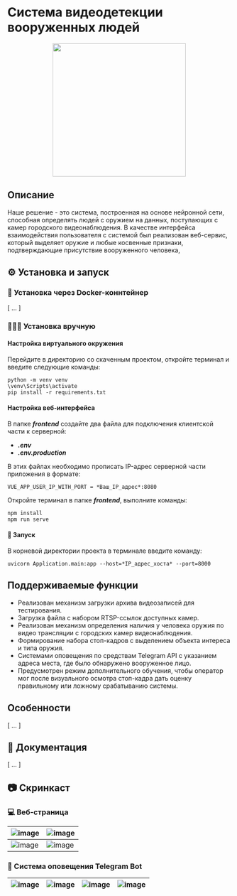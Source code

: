 # Система видеодетекции вооруженных людей

<p align="center">
  <img src="https://avatars.mds.yandex.net/get-altay/5579175/2a0000017d6eab64658e6cb31041835f463f/XXL" width="300">
</p>

## Описание

Наше решение - это система, построенная на основе нейронной сети, способная определять людей с оружием на данных, поступающих с камер городского видеонаблюдения. В качестве интерфейса взаимодействия пользователя с системой был реализован веб-сервис, который выделяет оружие и любые косвенные признаки, подтверждающие
присутствие вооруженного человека,

## ⚙️ Установка и запуск


### 🐳 Установка через Docker-коннтейнер

[ ... ]

### 👷🏿‍♂️ Установка вручную

#### Настройка виртуального окружения

Перейдите в директорию со скаченным проектом, откройте терминал и введите следующие команды:
```
python -m venv venv
\venv\Scripts\activate
pip install -r requirements.txt
```

#### Настройка веб-интерфейса

В папке _**frontend**_ создайте два файла для подключения клиентской части к серверной:
* _**.env**_
* _**.env.production**_

В этих файлах необходимо прописать IP-адрес серверной части приложения в формате:
```
VUE_APP_USER_IP_WITH_PORT = *Ваш_IP_адрес*:8080
```

Откройте терминал в папке _**frontend**_, выполните команды:
```
npm install
npm run serve
```

#### 🚀 Запуск

В корневой директории проекта в терминале введите команду:
```
uvicorn Application.main:app --host=*IP_адрес_хоста* --port=8000
```

## Поддерживаемые функции

* Реализован механизм загрузки архива видеозаписей для тестирования.
* Загрузка файла с набором RTSP-ссылок доступных камер.
* Реализован механизм определения наличия у человека оружия по видео трансляции с городских камер видеонаблюдения.
* Формирование набора стоп-кадров с выделением объекта интереса и типа оружия.
* Cистемами оповещения по средствам Telegram API с указанием адреса места, где было обнаружено вооруженное лицо.
* Предусмотрен режим дополнительного обучения, чтобы оператор мог после визуального осмотра стоп-кадра дать оценку правильному или ложному срабатыванию системы.

## Особенности

[ ... ]

## 📄 Документация

[ ... ]

## 📷 Скринкаст

### 💻 Веб-страница

| ![image](https://github.com/gBit-Legion/LiderOfDigitalTransformationWeaponDetect/assets/91145499/ccc22320-1944-457c-97c6-94b782bcf048) | ![image](https://github.com/gBit-Legion/LiderOfDigitalTransformationWeaponDetect/assets/91145499/ffc00bb9-9282-4e15-9a14-292378782454) |
| ----------- | ----------- |
| ![image](https://github.com/gBit-Legion/LiderOfDigitalTransformationWeaponDetect/assets/91145499/f4dbef9a-0733-493e-9bd9-3317ec506b3b) | ![image](https://github.com/gBit-Legion/LiderOfDigitalTransformationWeaponDetect/assets/91145499/83fead27-3afa-4a9e-a639-17b35b6906f1) |

### 📣 Система оповещения Telegram Bot

| ![image](https://github.com/gBit-Legion/LiderOfDigitalTransformationWeaponDetect/assets/91145499/5f17286a-b5c4-4de7-b397-c90c1811f70f) | ![image](https://github.com/gBit-Legion/LiderOfDigitalTransformationWeaponDetect/assets/91145499/eeca1fae-98f7-47b9-962e-883f46dd3d00) | ![image](https://github.com/gBit-Legion/LiderOfDigitalTransformationWeaponDetect/assets/91145499/60ee9093-846d-44c3-8990-7c91d0704064) | ![image](https://github.com/gBit-Legion/LiderOfDigitalTransformationWeaponDetect/assets/91145499/e0fda414-bb71-4723-b3d8-e6a64e945451) |
| ----------- | ----------- | ----------- | ----------- |
